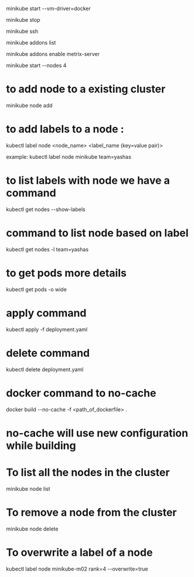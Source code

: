 minikube start --vm-driver=docker

minikube stop

minikube ssh

minikube addons list

minikube addons enable metrix-server

minikube start --nodes 4

# to add node to a existing cluster

minikube node add

# to add labels to a node :

kubectl label node <node_name> <label_name (key=value pair)>

example: kubectl label node minikube team=yashas

# to list labels with node we have a command

kubectl get nodes --show-labels

# command to list node based on label

kubectl get nodes -l team=yashas

# to get pods more details

kubectl get pods -o wide

# apply command

kubectl apply -f deployment.yaml

# delete command

kubectl delete deployment.yaml

# docker command to no-cache

docker build --no-cache -f <path_of_dockerfile> .

# no-cache will use new configuration while building

# To list all the nodes in the cluster

minikube node list

# To remove a node from the cluster

minikube node delete <node-name>

# To overwrite a label of a node

kubectl label node minikube-m02 rank=4 --overwrite=true
